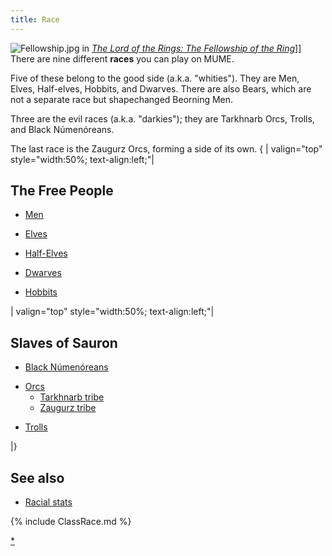 ```yaml
---
title: Race
---
```


![](Fellowship.jpg "Fellowship.jpg") in *[The Lord of the Rings: The
Fellowship of the
Ring](The_Lord_of_the_Rings:_The_Fellowship_of_the_Ring_(film) "wikilink")*\]\]
There are nine different **races** you can play on MUME.

Five of these belong to the good side (a.k.a. "whities"). They are Men,
Elves, Half-elves, Hobbits, and Dwarves. There are also Bears, which are
not a separate race but shapechanged Beorning Men.

Three are the evil races (a.k.a. "darkies"); they are Tarkhnarb Orcs,
Trolls, and Black Númenóreans.

The last race is the Zaugurz Orcs, forming a side of its own. { \|
valign="top" style="width:50%; text-align:left;"\|

## The Free People

- [Men](Man "wikilink")

<!-- -->

- [Elves](Elf "wikilink")

<!-- -->

- [Half-Elves](Half-Elf "wikilink")

<!-- -->

- [Dwarves](Dwarf "wikilink")

<!-- -->

- [Hobbits](Hobbit "wikilink")

\| valign="top" style="width:50%; text-align:left;"\|

## Slaves of Sauron

- [Black Númenóreans](Black_Númenórean "wikilink")

<!-- -->

- [Orcs](Orc "wikilink")
  - [Tarkhnarb tribe](Tarkhnarb_Orc "wikilink")
  - [Zaugurz tribe](Zaugurz_Orc "wikilink")

<!-- -->

- [Trolls](Troll "wikilink")

\|}

## See also

- [Racial stats](Stats#Racial_Stats "wikilink")

{% include ClassRace.md %}

[\*](Category:_Playable_races "wikilink")